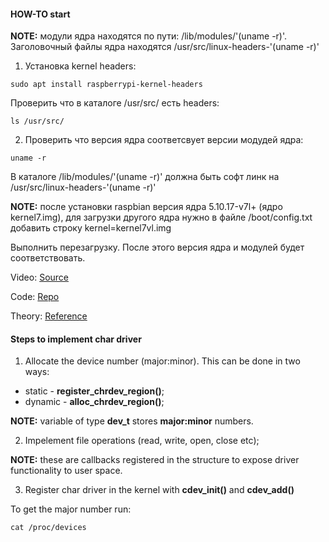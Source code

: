 #### HOW-TO start

**NOTE:** модули ядра находятся по пути:
/lib/modules/'(uname -r)'. Заголовочный файлы ядра 
находятся /usr/src/linux-headers-'(uname -r)'

1. Установка kernel headers:

```
sudo apt install raspberrypi-kernel-headers
```
Проверить что в каталоге /usr/src/ есть headers:

```
ls /usr/src/
```

2. Проверить что версия ядра соответсвует версии модудей ядра:
```
uname -r
```
В каталоге /lib/modules/'(uname -r)' должна быть софт линк на 
/usr/src/linux-headers-'(uname -r)'

**NOTE:** после установки raspbian версия ядра 5.10.17-v7l+ (ядро kernel7.img), 
для загрузки другого ядра нужно в файле /boot/config.txt добавить строку kernel=kernel7vl.img

Выполнить перезагрузку.
После этого версия ядра и модулей будет соответствовать.

Video: [Source](https://www.youtube.com/playlist?list=PLCGpd0Do5-I3b5TtyqeF1UdyD4C-S-dMa)

Code: [Repo](https://github.com/Johannes4Linux/Linux_Driver_Tutorial)

Theory: [Reference](https://linux-kernel-labs.github.io/refs/heads/master/labs/device_drivers.html)


#### Steps to implement char driver

1. Allocate the device number (major:minor). This can be done in two ways:

- static - **register_chrdev_region()**;
- dynamic - **alloc_chrdev_region()**;

**NOTE:** variable of type **dev_t** stores **major:minor** numbers.

2. Impelement file operations (read, write, open, close etc);

**NOTE:** these are callbacks registered in the structure to expose driver 
functionality to user space.

3. Register char driver in the kernel with **cdev_init()** and **cdev_add()**

To get the major number run:

```
cat /proc/devices
```





